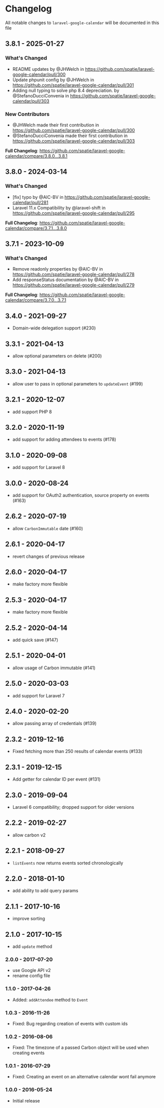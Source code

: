 # Changelog

All notable changes to `laravel-google-calendar` will be documented in this file

## 3.8.1 - 2025-01-27

### What's Changed

* README updates by @JHWelch in https://github.com/spatie/laravel-google-calendar/pull/300
* Update phpunit config by @JHWelch in https://github.com/spatie/laravel-google-calendar/pull/301
* Adding null typing to solve php 8.4 depreciation. by @StefanoDucciConvenia in https://github.com/spatie/laravel-google-calendar/pull/303

### New Contributors

* @JHWelch made their first contribution in https://github.com/spatie/laravel-google-calendar/pull/300
* @StefanoDucciConvenia made their first contribution in https://github.com/spatie/laravel-google-calendar/pull/303

**Full Changelog**: https://github.com/spatie/laravel-google-calendar/compare/3.8.0...3.8.1

## 3.8.0 - 2024-03-14

### What's Changed

* [fix] typo by @AIC-BV in https://github.com/spatie/laravel-google-calendar/pull/281
* Laravel 11.x Compatibility by @laravel-shift in https://github.com/spatie/laravel-google-calendar/pull/295

**Full Changelog**: https://github.com/spatie/laravel-google-calendar/compare/3.7.1...3.8.0

## 3.7.1 - 2023-10-09

### What's Changed

- Remove readonly properties by @AIC-BV in https://github.com/spatie/laravel-google-calendar/pull/278
- Add responseStatus documentation by @AIC-BV in https://github.com/spatie/laravel-google-calendar/pull/279

**Full Changelog**: https://github.com/spatie/laravel-google-calendar/compare/3.7.0...3.7.1

## 3.4.0 - 2021-09-27

- Domain-wide delegation support (#230)

## 3.3.1 - 2021-04-13

- allow optional parameters on delete (#200)

## 3.3.0 - 2021-04-13

- allow user to pass in optional parameters to `updateEvent` (#199)

## 3.2.1 - 2020-12-07

- add support PHP 8

## 3.2.0 - 2020-11-19

- add support for adding attendees to events (#178)

## 3.1.0 - 2020-09-08

- add support for Laravel 8

## 3.0.0 - 2020-08-24

- add support for OAuth2 authentication, source property on events (#163)

## 2.6.2 - 2020-07-19

- allow `CarbonImmutable` date (#160)

## 2.6.1 - 2020-04-17

- revert changes of previous release

## 2.6.0 - 2020-04-17

- make factory more flexible

## 2.5.3 - 2020-04-17

- make factory more flexible

## 2.5.2 - 2020-04-14

- add quick save (#147)

## 2.5.1 - 2020-04-01

- allow usage of Carbon immutable (#141)

## 2.5.0 - 2020-03-03

- add support for Laravel 7

## 2.4.0 - 2020-02-20

- allow passing array of credentials (#139)

## 2.3.2 - 2019-12-16

- Fixed fetching more than 250 results of calendar events (#133)

## 2.3.1 - 2019-12-15

- Add getter for calendar ID per event (#131)

## 2.3.0 - 2019-09-04

- Laravel 6 compatibility; dropped support for older versions

## 2.2.2 - 2019-02-27

- allow carbon v2

## 2.2.1 - 2018-09-27

- `listEvents` now returns events sorted chronologically

## 2.2.0 - 2018-01-10

- add ability to add query params

## 2.1.1 - 2017-10-16

- improve sorting

## 2.1.0 - 2017-10-15

- add `update` method

### 2.0.0 - 2017-07-20

- use Google API v2
- rename config file

### 1.1.0 - 2017-04-26

- Added: `addAttendee` method to `Event`

### 1.0.3 - 2016-11-26

- Fixed: Bug regarding creation of events with custom ids

### 1.0.2 - 2016-08-06

- Fixed: The timezone of a passed Carbon object will be used when creating events

### 1.0.1 - 2016-07-29

- Fixed: Creating an event on an alternative calendar wont fail anymore

### 1.0.0 - 2016-05-24

- Initial release
